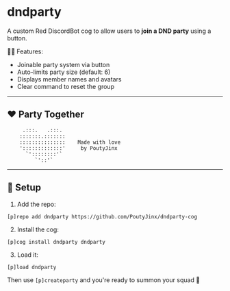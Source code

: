 # dndparty

A custom Red DiscordBot cog to allow users to **join a DND party** using a button.

🧙‍♀️ Features:
- Joinable party system via button
- Auto-limits party size (default: 6)
- Displays member names and avatars
- Clear command to reset the group

---

## ❤️ Party Together

```
     .:::.   .:::.
    :::::::.:::::::
    :::::::::::::::    Made with love
    ':::::::::::::'     by PoutyJinx
      `'::::::::'`
         `'::'`
```

---

## 🔧 Setup

1. Add the repo:
```
[p]repo add dndparty https://github.com/PoutyJinx/dndparty-cog
```

2. Install the cog:
```
[p]cog install dndparty dndparty
```

3. Load it:
```
[p]load dndparty
```

Then use `[p]createparty` and you're ready to summon your squad 💜
